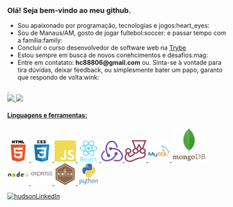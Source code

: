 ### Olá! Seja bem-vindo ao meu github.
<ul>
  <li>Sou apaixonado por programação, tecnologias e jogos:heart_eyes:</li>
  <li>Sou de Manaus/AM, gosto de jogar fultebol:soccer: e passar tempo com a família:family: </li>
  <li>Concluir o curso desenvolvedor de software web na <a href="https://www.betrybe.com/">Trybe</a></li>
  <li>Estou sempre em busca de novos conehcimentos e desafios:mag:</li>
  <li>Entre em contatato: <b>hc88806@gmail.com</b> ou. Sinta-se à vontade  para tira dúvidas, deixar feedback, ou simplesmente bater um papo, garanto que respondo de volta:wink:</li>
</ul>. 
<div>
  <a href="https://github.com/hudson-carlos">
  <img height="180em" src="https://github-readme-stats.vercel.app/api?username=hudson-carlos&show_icons=true&theme=vue-dark&include_all_commits=true&count_private=true"/>
  <img height="180em" src="https://github-readme-stats.vercel.app/api/top-langs/?username=hudson-carlos&layout=compact&langs_count=7&theme=vue-dark"/>
</div>
  
 <h4>Linguagens e ferramentas:</h4> 
<div>
  <img src="https://raw.githubusercontent.com/devicons/devicon/2ae2a900d2f041da66e950e4d48052658d850630/icons/html5/html5-original-wordmark.svg" height="50" width="50">
  <img src="https://raw.githubusercontent.com/devicons/devicon/2ae2a900d2f041da66e950e4d48052658d850630/icons/css3/css3-original-wordmark.svg" height="50" width="50">
   <img alt="Rafa-Js" height="50" width="50" src="https://raw.githubusercontent.com/devicons/devicon/master/icons/javascript/javascript-plain.svg">
  <img src="https://raw.githubusercontent.com/devicons/devicon/2ae2a900d2f041da66e950e4d48052658d850630/icons/react/react-original-wordmark.svg" height="50" width="50">
  <img src="https://raw.githubusercontent.com/devicons/devicon/2ae2a900d2f041da66e950e4d48052658d850630/icons/redux/redux-original.svg" height="50" width="50">
  <img src="https://raw.githubusercontent.com/devicons/devicon/2ae2a900d2f041da66e950e4d48052658d850630/icons/jest/jest-plain.svg" height="50" width="50">
  <img src="https://raw.githubusercontent.com/devicons/devicon/2ae2a900d2f041da66e950e4d48052658d850630/icons/mysql/mysql-original-wordmark.svg" height="50" width="50">
  <img src="https://raw.githubusercontent.com/devicons/devicon/2ae2a900d2f041da66e950e4d48052658d850630/icons/mongodb/mongodb-original-wordmark.svg" height="80" width="80">
  <img src="https://raw.githubusercontent.com/devicons/devicon/2ae2a900d2f041da66e950e4d48052658d850630/icons/nodejs/nodejs-original-wordmark.svg" height="50" width="50">
  <img src="https://raw.githubusercontent.com/devicons/devicon/2ae2a900d2f041da66e950e4d48052658d850630/icons/express/express-original-wordmark.svg" height="50" width="50">
  <img src="https://raw.githubusercontent.com/devicons/devicon/2ae2a900d2f041da66e950e4d48052658d850630/icons/mocha/mocha-plain.svg" height="50" width="50">
  <img src="https://raw.githubusercontent.com/devicons/devicon/2ae2a900d2f041da66e950e4d48052658d850630/icons/python/python-original-wordmark.svg" height="50" width="50">
  
  

  <a href="https://www.linkedin.com/in/hudson-carlos/"><img alt="hudsonLinkedIn" width="150px" src="https://img.shields.io/badge/LinkedIn-0077B5?style=for-the-badge&logo=linkedin&logoColor=white"></a>
</div>  
